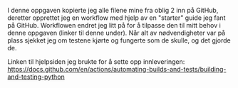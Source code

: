 I denne oppgaven kopierte jeg alle filene mine fra oblig 2 inn på GitHub, deretter opprettet jeg en workflow med hjelp av en "starter" guide jeg fant på GitHub. Workflowen endret jeg litt på for å tilpasse den til mitt behov i denne oppgaven (linker til denne under). Når alt av nødvendigheter var på plass sjekket jeg om testene kjørte og fungerte som de skulle, og det gjorde de.

Linken til hjelpsiden jeg brukte for å sette opp innleveringen:
https://docs.github.com/en/actions/automating-builds-and-tests/building-and-testing-python
